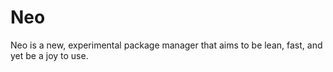 # Neo
Neo is a new, experimental package manager that aims to be lean, fast, and yet be a joy to use.


